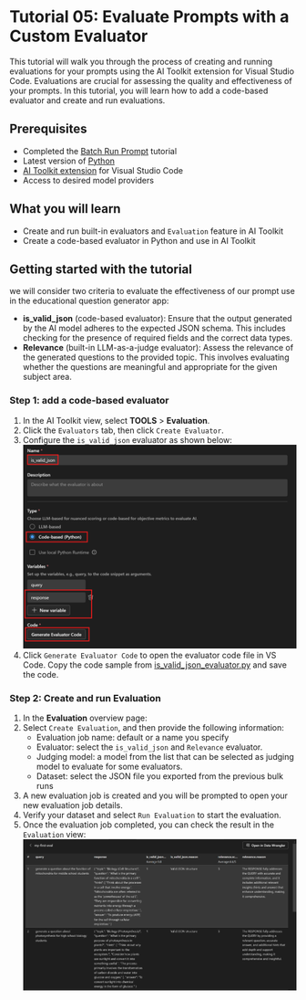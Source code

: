 # Tutorial 05: Evaluate Prompts with a Custom Evaluator

This tutorial will walk you through the process of creating and running evaluations for your prompts using the AI Toolkit extension for Visual Studio Code. Evaluations are crucial for assessing the quality and effectiveness of your prompts. In this tutorial, you will learn how to add a code-based evaluator and create and run evaluations.

## Prerequisites
- Completed the [Batch Run Prompt](../04_run_prompts_in_batch/README.md) tutorial
- Latest version of [Python](https://www.python.org/downloads/)
- [AI Toolkit extension](https://code.visualstudio.com/docs/intelligentapps/overview#_install-and-setup) for Visual Studio Code
- Access to desired model providers

## What you will learn
- Create and run built-in evaluators and `Evaluation` feature in AI Toolkit
- Create a code-based evaluator in Python and use in AI Toolkit

## Getting started with the tutorial
we will consider two criteria to evaluate the effectiveness of our prompt use in the educational question generator app:
- **is_valid_json** (code-based evaluator): Ensure that the output generated by the AI model adheres to the expected JSON schema. This includes checking for the presence of required fields and the correct data types.
- **Relevance** (built-in LLM-as-a-judge evaluator): Assess the relevance of the generated questions to the provided topic. This involves evaluating whether the questions are meaningful and appropriate for the given subject area.

### Step 1: add a code-based evaluator
1. In the AI Toolkit view, select **TOOLS** > **Evaluation**.
2. Click the `Evaluators` tab, then click `Create Evaluator`.
3. Configure the `is_valid_json` evaluator as shown below:
![code-based-evaluator](./images/create-evaluator.png)
1. Click `Generate Evaluator Code` to open the evaluator code file in VS Code. Copy the code sample from [is_valid_json_evaluator.py](./is_valid_json_evaluator.py) and save the code.

### Step 2: Create and run Evaluation
1. In the **Evaluation** overview page:
2. Select `Create Evaluation`, and then provide the following information:
    - Evaluation job name: default or a name you specify
    - Evaluator: select the `is_valid_json` and `Relevance` evaluator.
    - Judging model: a model from the list that can be selected as judging model to evaluate for some evaluators.
    - Dataset: select the JSON file you exported from the previous bulk runs
3. A new evaluation job is created and you will be prompted to open your new evaluation job details.
4. Verify your dataset and select `Run Evaluation` to start the evaluation.
5. Once the evaluation job completed, you can check the result in the `Evaluation` view:
![eval-result](./images/eval-result.png)